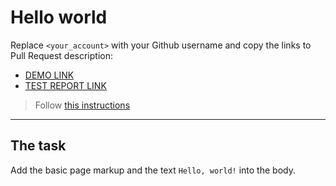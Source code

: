 # Hello world
Replace `<your_account>` with your Github username and copy the links to Pull Request description:
- [DEMO LINK](https://valeriiayarzhemska.github.io/layout_hello-world/)
- [TEST REPORT LINK](https://valeriiayarzhemska.github.io/layout_hello-world/report/html_report/)

> Follow [this instructions](https://mate-academy.github.io/layout_task-guideline/#how-to-solve-the-layout-tasks-on-github)
___

## The task 
Add the basic page markup and the text `Hello, world!` into the body.

